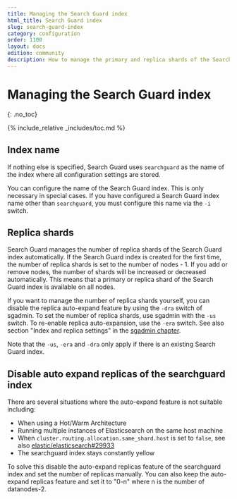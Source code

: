 ```yaml
---
title: Managing the Search Guard index
html_title: Search Guard index
slug: search-guard-index
category: configuration
order: 1100
layout: docs
edition: community
description: How to manage the primary and replica shards of the Search Guard configuration index.
---
```

<!---
Copryight 2017 floragunn GmbH
-->

# Managing the Search Guard index
{: .no_toc}

{% include_relative _includes/toc.md %}

## Index name

If nothing else is specified, Search Guard uses `searchguard` as the name of the index where all configuration settings are stored.

You can configure the name of the Search Guard index. This is only necessary in special cases. If you have configured a Search Guard index name other than `searchguard`, you must configure this name via the `-i` switch.

## Replica shards

Search Guard manages the number of replica shards of the Search Guard index automatically. If the Search Guard index is created for the first time, the number of replica shards is set to the number of nodes - 1. If you add or remove nodes, the number of shards will be increased or decreased automatically. This means that a primary or replica shard of the Search Guard index is available on all nodes.

If you want to manage the number of replica shards yourself, you can disable the replica auto-expand feature by using the `-dra` switch of sgadmin. To set the number of replica shards, use sgadmin with the `-us` switch. To re-enable replica auto-expansion, use the `-era` switch. See also section "Index and replica settings" in the [sgadmin chapter](sgadmin.md).

Note that the `-us`, `-era` and `-dra` only apply if there is an existing Search Guard index.

## Disable auto expand replicas of the searchguard index

There are several situations where the auto-expand feature is not suitable including:

* When using a Hot/Warm Architecture
* Running multiple instances of Elasticsearch on the same host machine
* When `cluster.routing.allocation.same_shard.host` is set to `false`, see also [elastic/elasticsearch#29933](https://github.com/elastic/elasticsearch/issues/29933)
* The searchguard index stays constantly yellow

To solve this disable the auto-expand replicas feature of the searchguard index and set the number of replicas manually.
You can also keep the auto-expand replicas feature and set it to "0-n" where n is the number of datanodes-2.
